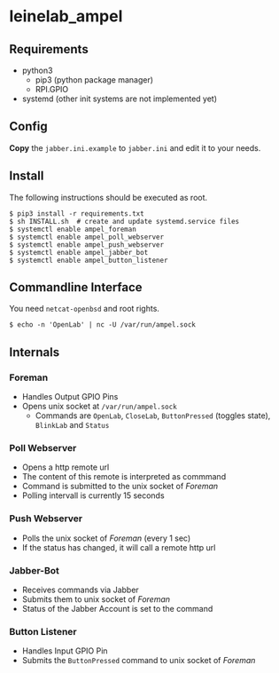 # leinelab_ampel

## Requirements

* python3
  * pip3 (python package manager)
  * RPI.GPIO
* systemd (other init systems are not implemented yet)

## Config

**Copy** the ```jabber.ini.example``` to ```jabber.ini``` and edit it to your needs.

## Install

The following instructions should be executed as root.

```shell
$ pip3 install -r requirements.txt
$ sh INSTALL.sh  # create and update systemd.service files
$ systemctl enable ampel_foreman
$ systemctl enable ampel_poll_webserver
$ systemctl enable ampel_push_webserver
$ systemctl enable ampel_jabber_bot
$ systemctl enable ampel_button_listener
```

## Commandline Interface

You need ```netcat-openbsd``` and root rights.

```shell
$ echo -n 'OpenLab' | nc -U /var/run/ampel.sock
```

## Internals

### Foreman

* Handles Output GPIO Pins
* Opens unix socket at ```/var/run/ampel.sock```
  * Commands are ```OpenLab```, ```CloseLab```, ```ButtonPressed``` (toggles state), ```BlinkLab``` and ```Status```

### Poll Webserver

* Opens a http remote url
* The content of this remote is interpreted as commmand
* Command is submitted to the unix socket of *Foreman*
* Polling intervall is currently 15 seconds

### Push Webserver

* Polls the unix socket of *Foreman* (every 1 sec)
* If the status has changed, it will call a remote http url

### Jabber-Bot

* Receives commands via Jabber
* Submits them to unix socket of *Foreman*
* Status of the Jabber Account is set to the command

### Button Listener

* Handles Input GPIO Pin
* Submits the ```ButtonPressed``` command to unix socket of *Foreman*

